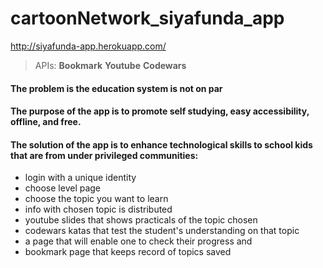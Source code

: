 # cartoonNetwork_siyafunda_app

http://siyafunda-app.herokuapp.com/

> APIs:
**Bookmark**
**Youtube**
**Codewars**

#### The problem is the  education system is not on par
#### The purpose of the app is to promote self studying, easy accessibility, offline, and free.
#### The solution of the app is to enhance technological skills to school kids that are from under privileged communities:

* login with a unique identity 
* choose level page 
* choose the topic you want to learn
* info with chosen topic is distributed
* youtube slides that shows practicals of the topic chosen
* codewars katas that test the student's understanding on that topic
* a page that will enable one to check their progress and 
* bookmark page that keeps record of topics saved 

